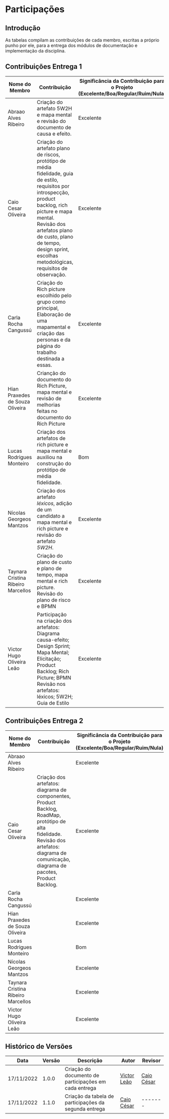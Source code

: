 # Participações 

## Introdução 

As tabelas compilam as contribuições de cada membro, escritas a próprio punho por ele, para a entrega dos módulos de documentação e implementação da disciplina.

## Contribuições Entrega 1

|           Nome do Membro           |                                                                                                                                     Contribuição                                                                                                                                     | Significância da Contribuição para o Projeto (Excelente/Boa/Regular/Ruim/Nula) |
| ---------------------------------- | ------------------------------------------------------------------------------------------------------------------------------------------------------------------------------------------------------------------------------------------------------------------------------------ | ------------------------------------------------------------------------------ |
| Abraao Alves Ribeiro               | Criação do artefato 5W2H e mapa mental e revisão do documento de causa e efeito.                                                                                                                                                                                                     | Excelente                                                                      |
| Caio Cesar Oliveira                | Criação do artefato plano de riscos, protótipo de média fidelidade, guia de estilo, requisitos por introspecção, product backlog, rich picture e mapa mental. Revisão dos artefatos plano de custo, plano de tempo, design sprint, escolhas metodológicas, requisitos de observação. | Excelente                                                                      |
| Carla Rocha Cangussú               | Criação do Rich picture escolhido pelo grupo como principal, Elaboração de uma mapamental e criação das personas e da página do trabalho destinada a essas.                                                                                                                          | Excelente                                                                      |
| Hian Praxedes de Souza Oliveira    | Crianção do documento do Rich Picture, mapa mental e revisão de melhorias feitas no documento do Rich Picture                                                                                                                                                                        | Excelente                                                                      |
| Lucas Rodrigues Monteiro           | Criação dos artefatos de rich picture e mapa mental e auxiliou na construção do protótipo de média fidelidade.                                                                                                                                                                       | Bom                                                                            |
| Nícolas Georgeos Mantzos           | Criação dos artefato *léxicos*, adição de um candidato a mapa mental e rich picture e revisão do artefato *5W2H*.                                                                                                                                                                    | Excelente                                                                      |
| Taynara Cristina Ribeiro Marcellos | Criação do plano de custo e plano de tempo, mapa mental e rich picture. Revisão do plano de risco e BPMN                                                                                                                                                                             | Excelente                                                                      |
| Victor Hugo Oliveira Leão          | Participação na criação dos artefatos: Diagrama causa-efeito; Design Sprint; Mapa Mental; Elicitação; Product Backlog; Rich Picture; BPMN <br/>Revisão nos artefatos: léxicos; 5W2H; Guia de Estilo                                                                                  | Excelente                                                                      |

## Contribuições Entrega 2

|           Nome do Membro           |                                                                                                                                     Contribuição                                                                                                                                     | Significância da Contribuição para o Projeto (Excelente/Boa/Regular/Ruim/Nula) |
| ---------------------------------- | ------------------------------------------------------------------------------------------------------------------------------------------------------------------------------------------------------------------------------------------------------------------------------------ | ------------------------------------------------------------------------------ |
| Abraao Alves Ribeiro               |  | Excelente                                                                      |
| Caio Cesar Oliveira                | Criação dos artefatos: diagrama de componentes, Product Backlog, RoadMap, protótipo de alta fidelidade. Revisão dos artefatos: diagrama de comunicação, diagrama de pacotes, Product Backlog. | Excelente                                                                      |
| Carla Rocha Cangussú               |  | Excelente                                                                      |
| Hian Praxedes de Souza Oliveira    |   | Excelente                                                                      |
| Lucas Rodrigues Monteiro           |  | Bom                                                                            |
| Nícolas Georgeos Mantzos           |    | Excelente                                                                      |
| Taynara Cristina Ribeiro Marcellos |  | Excelente                                                                      |
| Victor Hugo Oliveira Leão          |   | Excelente                                                                      |

## Histórico de Versões

|    Data    | Versão |            Descrição           |       Autor     |    Revisor    |
|  --------  |  ----  |            ----------          | --------------- |    -------    |
| 17/11/2022 |  1.0.0 |  Criação do documento de participações em cada entrega    |   [Victor Leão](https://github.com/victorleaoo)    |       [Caio César](https://github.com/oCaioOliveira)       |
| 17/11/2022 |  1.1.0 |  Criação da tabela de participações da segunda entrega    |   [Caio César](https://github.com/oCaioOliveira)    | -------   |
